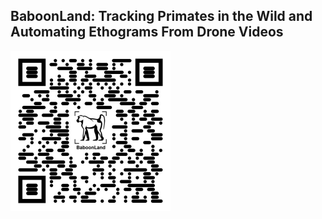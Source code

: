 ## BaboonLand: Tracking Primates in the Wild and Automating Ethograms From Drone Videos

<img src="/assets/images/qr-code.jpg"  width="256">
